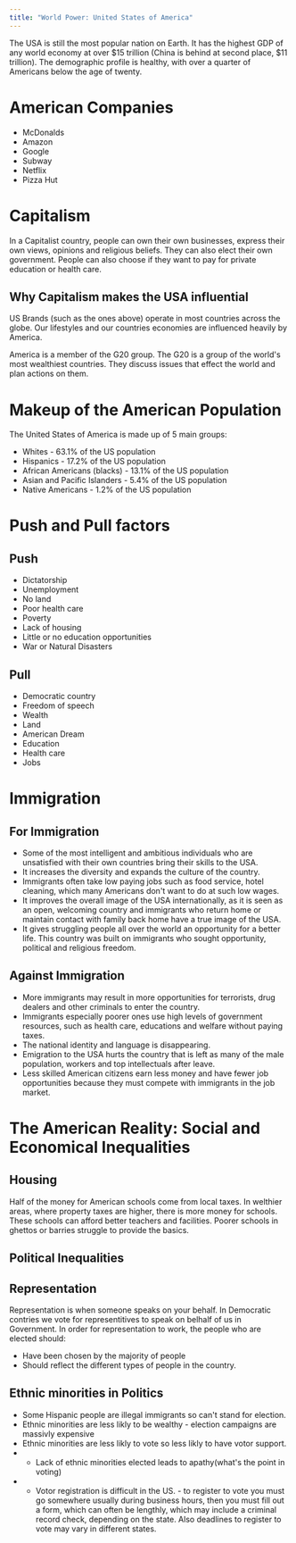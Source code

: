 ```yaml
---
title: "World Power: United States of America"
---
```


The USA is still the most popular nation on Earth. It has the highest GDP of any world economy at over $15 trillion (China is behind at second place, $11 trillion). The demographic profile is healthy, with over a quarter of Americans below the age of twenty.

# American Companies

* McDonalds
* Amazon
* Google
* Subway
* Netflix
* Pizza Hut

# Capitalism

In a Capitalist country, people can own their own businesses, express their own views, opinions and religious beliefs. They can also elect their own government. People can also choose if they want to pay for private education or health care.

## Why Capitalism makes the USA influential

US Brands (such as the ones above) operate in most countries across the globe. Our lifestyles and our countries economies are influenced heavily by America.

America is a member of the G20 group. The G20 is a group of the world's most wealthiest countries. They discuss issues that effect the world and plan actions on them.

# Makeup of the American Population

The United States of America is made up of 5 main groups:

* Whites - 63.1% of the US population
* Hispanics - 17.2% of the US population
* African Americans (blacks) - 13.1% of the US population
* Asian and Pacific Islanders - 5.4% of the US population
* Native Americans - 1.2% of the US population

# Push and Pull factors

## Push
* Dictatorship
* Unemployment
* No land
* Poor health care
* Poverty
* Lack of housing
* Little or no education opportunities
* War or Natural Disasters

## Pull
* Democratic country
* Freedom of speech
* Wealth
* Land
* American Dream
* Education
* Health care
* Jobs

# Immigration

## For Immigration
* Some of the most intelligent and ambitious individuals who are unsatisfied with their own countries bring their skills to the USA.
* It increases the diversity and expands the culture of the country.
* Immigrants often take low paying jobs such as food service, hotel cleaning, which many Americans don't want to do at such low wages.
* It improves the overall image of the USA internationally, as it is seen as an open, welcoming country and immigrants who return home or maintain contact with family back home have a true image of the USA.
* It gives struggling people all over the world an opportunity for a better life. This country was built on immigrants who sought opportunity, political and religious freedom.

## Against Immigration
* More immigrants may result in more opportunities for terrorists, drug dealers and other criminals to enter the country.
* Immigrants especially poorer ones use high levels of government resources, such as health care, educations and welfare without paying taxes.
* The national identity and language is disappearing.
* Emigration to the USA hurts the country that is left as many of the male population, workers and top intellectuals after leave.
* Less skilled American citizens earn less money and have fewer job opportunities because they must compete with immigrants in the job market.

# The American Reality: Social and Economical Inequalities

## Housing
Half of the money for American schools come from local taxes. In welthier areas, where property taxes are higher, there is more money for schools. These schools can afford better teachers and facilities. Poorer schools in ghettos or barries struggle to provide the basics.

## Political Inequalities

## Representation
Representation is when someone speaks on your behalf. In Democratic contries we vote for representitives to speak on belhalf of us in Government. In order for representation to work, the people who are elected should:
* Have been chosen by the majority of people
* Should reflect the different types of people in the country.

## Ethnic minorities in Politics
* Some Hispanic people are illegal immigrants so can't stand for election. 
* Ethnic minorities are less likly to be wealthy - election campaigns are massivly expensive
* Ethnic minorities are less likly to vote so less likly to have votor support. 
* - Lack of ethnic minorities elected leads to apathy(what's the point in voting)
* - Votor registration is difficult in the US. - to register to vote you must go somewhere usually during business hours, then you must fill out a form, which can often be lengthly, which may include a criminal record check, depending on the state. Also deadlines to register to vote may vary in different states.